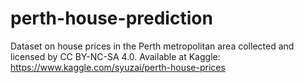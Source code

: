 # perth-house-prediction
Dataset on house prices in the Perth metropolitan area collected and licensed by CC BY-NC-SA 4.0. Available at Kaggle: https://www.kaggle.com/syuzai/perth-house-prices
